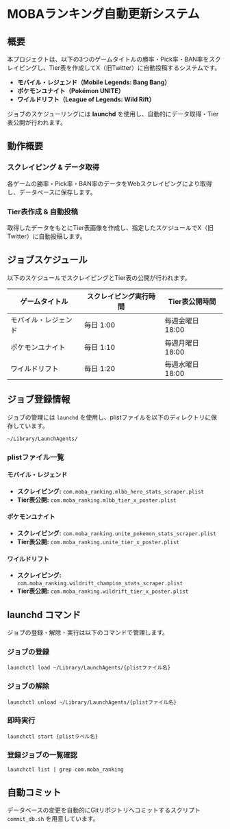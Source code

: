 # MOBAランキング自動更新システム

## 概要
本プロジェクトは、以下の3つのゲームタイトルの勝率・Pick率・BAN率をスクレイピングし、Tier表を作成してX（旧Twitter）に自動投稿するシステムです。

- **モバイル・レジェンド（Mobile Legends: Bang Bang）**
- **ポケモンユナイト（Pokémon UNITE）**
- **ワイルドリフト（League of Legends: Wild Rift）**

ジョブのスケジューリングには **launchd** を使用し、自動的にデータ取得・Tier表公開が行われます。

## 動作概要
### スクレイピング & データ取得
各ゲームの勝率・Pick率・BAN率のデータをWebスクレイピングにより取得し、データベースに保存します。

### Tier表作成 & 自動投稿
取得したデータをもとにTier表画像を作成し、指定したスケジュールでX（旧Twitter）に自動投稿します。

## ジョブスケジュール
以下のスケジュールでスクレイピングとTier表の公開が行われます。

| ゲームタイトル | スクレイピング実行時間 | Tier表公開時間 |
|----------------|----------------|----------------|
| モバイル・レジェンド | 毎日 1:00 | 毎週金曜日 18:00 |
| ポケモンユナイト | 毎日 1:10 | 毎週月曜日 18:00 |
| ワイルドリフト | 毎日 1:20 | 毎週水曜日 18:00 |

## ジョブ登録情報
ジョブの管理には `launchd` を使用し、plistファイルを以下のディレクトリに保存しています。

```
~/Library/LaunchAgents/
```

### plistファイル一覧
#### モバイル・レジェンド
- **スクレイピング:** `com.moba_ranking.mlbb_hero_stats_scraper.plist`
- **Tier表公開:** `com.moba_ranking.mlbb_tier_x_poster.plist`

#### ポケモンユナイト
- **スクレイピング:** `com.moba_ranking.unite_pokemon_stats_scraper.plist`
- **Tier表公開:** `com.moba_ranking.unite_tier_x_poster.plist`

#### ワイルドリフト
- **スクレイピング:** `com.moba_ranking.wildrift_champion_stats_scraper.plist`
- **Tier表公開:** `com.moba_ranking.wildrift_tier_x_poster.plist`

## launchd コマンド
ジョブの登録・解除・実行は以下のコマンドで管理します。

### ジョブの登録
```
launchctl load ~/Library/LaunchAgents/{plistファイル名}
```

### ジョブの解除
```
launchctl unload ~/Library/LaunchAgents/{plistファイル名}
```

### 即時実行
```
launchctl start {plistラベル名}
```

### 登録ジョブの一覧確認
```
launchctl list | grep com.moba_ranking
```

## 自動コミット
データベースの変更を自動的にGitリポジトリへコミットするスクリプト `commit_db.sh` を用意しています。

